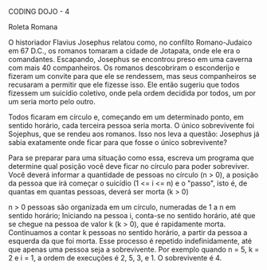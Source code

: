 CODING DOJO - 4

Roleta Romana

O historiador Flavius Josephus relatou como, no confilto Romano-Judaico em 67 D.C., os romanos tomaram a cidade de Jotapata, onde ele era o comandantes. Escapando, Josephus se encontrou preso em uma caverna com mais 40 companheiros. Os romanos descobriram o esconderijo e fizeram um convite para que ele se rendessem, mas seus companheiros se recusaram a permitir que ele fizesse isso. Ele então sugeriu que todos fizessem um suicídio coletivo, onde pela ordem decidida por todos, um por um seria morto pelo outro.

Todos ficaram em círculo e, começando em um determinado ponto, em sentido horário, cada terceira pessoa seria morta. O único sobrevivente foi Sojephus, que se rendeu aos romanos. Isso nos leva a questão: Josephus já sabia exatamente onde ficar para que fosse o único sobrevivente?

Para se preparar para uma situação como essa, escreva um programa que determine qual posição você deve ficar no círculo para poder sobreviver. Você deverá informar a quantidade de pessoas no círculo (n > 0), a posição da pessoa que irá começar o suicídio (1 <= i <= n) e o "passo", isto é, de quantas em quantas pessoas, deverá ser morta (k > 0)

n > 0 pessoas são organizada em um círculo, numeradas de 1 a n em sentido horário;
Iniciando na pessoa i, conta-se no sentido horário, até que se chegue na pessoa de valor k (k > 0), que é rapidamente morta.
Continuamos a contar k pessoas no sentido horário, a partir da pessoa a esquerda da que foi morta.
Esse processo é repetido indefinidamente, até que apenas uma pessoa seja a sobrevivente.
Por exemplo quando n = 5, k = 2 e i = 1, a ordem de execuções é 2, 5, 3, e 1. O sobrevivente é 4.
